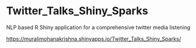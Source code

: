 # Twitter_Talks_Shiny_Sparks
NLP based R Shiny application for a comprehensive twitter media listening

https://muralimohanakrishna.shinyapps.io/Twitter_Talks_Shiny_Sparks/

